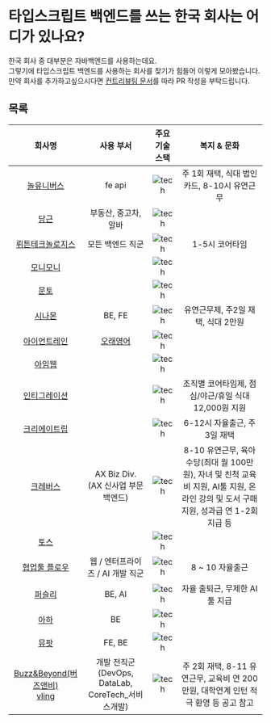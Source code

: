 # 타입스크립트 백엔드를 쓰는 한국 회사는 어디가 있나요?

한국 회사 중 대부분은 자바백엔드를 사용하는데요.  
그렇기에 타입스크립트 백엔드를 사용하는 회사를 찾기가 힘들어 이렇게 모아봤습니다.  
만약 회사를 추가하고싶으시다면 [컨트리뷰팅 문서](./CONTRIBUTING.md)를 따라 PR 작성을 부탁드립니다.

## 목록


|                                               회사명                                                |                   사용 부서                    |                                   주요 기술 스택                                   |                 복지 & 문화                 |
| :-------------------------------------------------------------------------------------------------: | :--------------------------------------------: | :--------------------------------------------------------------------------------: | :-----------------------------------------: |
|                               [놀유니버스](https://nol-universe.com/)                               |                     fe api                     |         ![tech](https://skillicons.dev/icons?i=ts,nodejs,nest&theme=light)         | 주 1회 재택, 식대 법인카드, 8-10시 유연근무 |
|                               [당근](https://about.daangn.com/jobs/)                                |              부동산, 중고차, 알바              |       ![tech](https://skillicons.dev/icons?i=ts,nodejs,express&theme=light)        |                                             |
|                  [뤼튼테크놀로지스](https://wrtn.career.greetinghr.com/en/career)                   |                모든 백엔드 직군                |    ![tech](https://skillicons.dev/icons?i=ts,express,nestjs,mongo&theme=light)     |               1-5시 코어타임                |
|              [모니모니](https://www.monymony.co/d88775ef-388d-417c-9cd4-3510bd2e8133)               |                                                |       ![tech](https://skillicons.dev/icons?i=ts,nodejs,graphql&theme=light)        |                                             |
|                          [문토](https://people.munto.kr/nodejs-developer)                           |                                                |    ![tech](https://skillicons.dev/icons?i=ts,nodejs,nestjs,prisma&theme=light)     |                                             |
|            [시나몬](https://cinamoncareers.ninehire.site/)               | BE, FE | ![tech](https://skillicons.dev/icons?i=ts,nestjs,mongo,nextjs&theme=light) | 유연근무제, 주2일 재택, 식대 2만원 |
|                            [아이언트레인](https://blog.irontrain.co.kr/)                            | [오래영어](https://www.longedu.co.kr/default/) |           ![tech](https://skillicons.dev/icons?i=ts,express&theme=light)           |                                             |
|                                 [아임웹](https://recruit.imweb.me)                                  |                                                |         ![tech](https://skillicons.dev/icons?i=ts,nodejs,nest&theme=light)         |                                             |
| [인티그레이션](https://medistream.career.greetinghr.com/ko/career#d160b0f9-da73-4881-8e1a-868e24f153f7) |                                            | ![tech](https://skillicons.dev/icons?i=ts,nodejs&theme=light)         |         조직별 코어타임제, 점심/야근/휴일 식대 12,000원 지원         |
| [크리에이트립](https://creatrip.career.greetinghr.com/ko/home#f091e1dc-28de-4dd3-8a2f-0c2ef9d6ffe2) |                                                | ![tech](https://skillicons.dev/icons?i=ts,nodejs,nestjs,graphql,mongo&theme=light) |        6-12시 자율출근, 주 3일 재택         |
|                  [크레버스](https://www.jobkorea.co.kr/Recruit/Co_Read/C/38612178)                  |   AX Biz Div. (AX 신사업 부문 백엔드)  |        ![tech](https://skillicons.dev/icons?i=ts,nodejs,nestjs,prisma,redis,mongo&theme=light)        | 8-10 유연근무, 육아수당(최대 월 100만원), 자녀 및  친척 교육비 지원, AI툴 지원, 온라인 강의 및 도서 구매 지원, 성과급 연 1-2회 지급 등                                  |
|                                 [토스](https://toss.im/career/jobs)                                 |                                                |           ![tech](https://skillicons.dev/icons?i=ts,nodejs&theme=light)            |                                             |
|                 [협업툴 플로우](https://flow.team/kr/recruit?detail=web-developer)                  |        웹 / 엔터프라이즈 / AI 개발 직군        |     ![tech](https://skillicons.dev/icons?i=ts,nodejs,express,nest&theme=light)      | 8 ~ 10 자율출근 |
|                 [퍼슬리](https://slashpage.com/persly)                  |       BE, AI        |     ![tech](https://skillicons.dev/icons?i=ts,nodejs,express,supabase,prisma&theme=light)      | 자율 출퇴근, 무제한 AI 툴 지급 |
| [아하](https://www.wanted.co.kr/wd/263476) | BE | ![tech](https://skillicons.dev/icons?i=ts,nodejs,nestjs&theme=light) | |
| [뮤팟](https://www.mewpot.com) | FE, BE | ![tech](https://skillicons.dev/icons?i=ts,nextjs,ruby,rails) | |
|                  [Buzz&Beyond(버즈앤비)](https://www.bzznbyd.com/)<br/>[vling](https://vling.net)                  |   개발 전직군 (DevOps, DataLab, CoreTech_서비스개발)  |        ![tech](https://skillicons.dev/icons?i=ts,nodejs,express,graphql,mongo&theme=light)        | 주 2회 재택, 8-11 유연근무, 교육비 연 200만원, 대학연계 인턴 적극 환영 등 공고 참고                                  |
